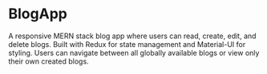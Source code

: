 # BlogApp
A responsive MERN stack blog app where users can read, create, edit, and delete blogs. Built with Redux for state management and Material-UI for styling. Users can navigate between all globally available blogs or view only their own created blogs.
